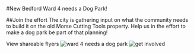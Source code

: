 #New Bedford Ward 4 needs a Dog Park!

##Join the effort
 The city is gathering input on what the community needs to build it on the old Morse Cutting Tools property.
 Help us in the effort to make a dog park be part of that planning!
 



View shareable flyers
![ward 4 needs a dog park](https://github.com/ShFFnqhCJ/iaghj/assets/53147735/37fdab94-b83e-458c-aa81-781fcc4062dc)
![get involved](https://github.com/ShFFnqhCJ/iaghj/assets/53147735/1f7dc045-decb-43e1-82bd-a43c3796cf1a)


